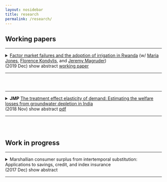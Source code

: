 ```yaml
---
layout: nosidebar
title: research
permalink: /research/
---
```


## Working papers
<hr/>
<details title="jklm">
<!--<summary><a title="jklm.pdf" href="{{ site.baseurl }}/assets/jklm.pdf">Factor Market Failures and the Adoption of Irrigation in Rwanda</a> (w/ <a title="Maria Jones" href="https://www.worldbank.org/en/about/people/m/maria-ruth-jones">Maria Jones</a>, <a title="Florence Kondylis" href="https://sites.google.com/site/decrgkondylis/">Florence Kondylis</a>, and <a title="Jeremy Magruder" href="https://are.berkeley.edu/~jmagruder/">Jeremy Magruder</a>)<br/>
(2019 Dec) <ar>show abstract</ar>&nbsp;<a title="jklm.pdf" href="{{ site.baseurl }}/assets/jklm.pdf">pdf</a><hr/></summary>-->
<summary><a title="working paper" href="http://documents.worldbank.org/curated/en/496531576687282363/Factor-Market-Failures-and-the-Adoption-of-Irrigation-in-Rwanda">Factor market failures and the adoption of irrigation in Rwanda</a> (w/ <a title="Maria Jones" href="https://www.worldbank.org/en/about/people/m/maria-ruth-jones">Maria Jones</a>, <a title="Florence Kondylis" href="https://sites.google.com/site/decrgkondylis/">Florence Kondylis</a>, and <a title="Jeremy Magruder" href="https://are.berkeley.edu/~jmagruder/">Jeremy Magruder</a>)<br/>
(2019 Dec) <ar>show abstract</ar>&nbsp;<a title="working paper" href="http://documents.worldbank.org/curated/en/496531576687282363/Factor-Market-Failures-and-the-Adoption-of-Irrigation-in-Rwanda">working paper</a><hr/></summary>
<br/>We examine constraints to adoption of new technologies in the context of hillside irrigation schemes in Rwanda. We leverage a plot-level spatial regression discontinuity design to produce 3 key results. First, irrigation enables dry season horticultural production, which boosts on farm cash profits by 70%. Second, adoption is constrained: access to irrigation causes farmers to substitute labor and inputs away from their other plots. Eliminating this substitution would increase adoption by at least 21%. Third, this substitution is largest for smaller households and wealthier households. This result can only be explained by labor market failures in a standard agricultural household model.
</details>
<hr style="visibility:hidden;height:12pt" />
<hr/>
<details title="mse">
<summary><strong>JMP</strong> <a title="jmp.pdf" href="{{ site.baseurl }}/assets/jmp.pdf">The treatment effect elasticity of demand: Estimating the welfare losses from groundwater depletion in India</a><br/>
(2018 Nov) <ar>show abstract</ar>&nbsp;<a title="jmp.pdf" href="{{ site.baseurl }}/assets/jmp.pdf">pdf</a><hr/></summary>
<br/>I estimate an elasticity of irrigation adoption to its gross returns in rural India. Many approaches to estimating this elasticity fail when agents select into adopting irrigation on heterogeneous gross returns and costs. I develop a novel approach to correct for selection using two instrumental variable estimators that can be implemented with aggregate data on gross revenue and adoption of irrigation. I use climate and soil characteristics as an instrument for gross returns to irrigation, and hydrogeology as an instrument for irrigation to correct for selection. I estimate that a 1% increase in the gross returns to irrigation causes a 0.7% increase in adoption of irrigation. I use this elasticity to infer changes in profits from changes in adoption of irrigation caused by shocks to its profitability, and to conduct counterfactuals. First, groundwater depletion from 2000-2010 in northwestern India permanently reduced economic surplus by 1.2% of gross agricultural revenue. Second, I evaluate a policy that optimally reduces relative subsidies for groundwater irrigation in districts with large negative pumping externalities, while holding total subsidies fixed. Under the policy, depletion caused by subsidies decreases by 16%, but farmer surplus increases by only 0.07% of gross agricultural revenue.
</details>
<hr style="visibility:hidden;height:12pt" />

## Work in progress
<hr/>
<details title="cs">
<summary>Marshallian consumer surplus from intertemporal substitution: Applications to savings, credit, and index insurance<br/>
(2017 Dec) <ar>show abstract</ar><!--include link to paper here, should be href="{{ site.baseurl }}/assets/" with link name "paper"--><hr/></summary>
<br/>The welfare gains from a novel intertemporal substitution technology, such as a new credit or insurance product, are commonly measured using either its effect on a welfare proxy or by estimating a structural model. Using a welfare proxy is often undesirable due to noise in measurement and the challenge of converting estimated effects into a money metric, while structural approaches sometimes require strong functional form assumptions and can be skewed by unexpected moments of the data. In contrast, despite some drawbacks, Marshallian consumer surplus is frequently used as a metric for the welfare gains from access to a new product in a static setting, and with sufficient variation in prices may be relatively easy to precisely estimate. I show that under a broad class of models of dynamic optimization which nest Deaton (1991), Marshallian consumer surplus is a reasonable welfare metric for access to an intertemporal substitution technology. I demonstrate how to calculate it, and apply the approach to three experiments which randomly varied either interest rates or prices: I compare the welfare gains from grants of index insurance in Ghana to their actuarially fair value, I calculate the welfare gains to households from access to a leading MFI in Mexico, and I lower bound the foregone household welfare due to inattention to the Savers' Credit among households in the United States. In all cases, the calculation is straightforward, transparent, and can be represented graphically as a ``welfare triangle''.
</details><br/>

<!--## Work in progress-->

<script>
function getQueryVariable(variable)
{
       var query = window.location.search.substring(1);
       var vars = query.split("&");
       for (var i=0;i<vars.length;i++) {
               var pair = vars[i].split("=");
               if(pair[0] == variable){return pair[1];}
       }
       return(false);
}
var whichDetailsOpen = getQueryVariable("open");
var detailsCollection = document.getElementsByTagName("details");
function matchDetailsTitle()
{
       for (var i=0;i<detailsCollection.length;i++) {
               var detailsTitle = detailsCollection[i].getAttribute("title");
               if(detailsTitle == whichDetailsOpen){return i;}
       }
       return(-1)
}
var detailsTitle = matchDetailsTitle();
if(detailsTitle+1)
{
document.getElementsByTagName("details")[detailsTitle].setAttribute("open", "open");
//document.getElementsByTagName("details")[detailsTitle].scrollIntoView();
}
</script>


